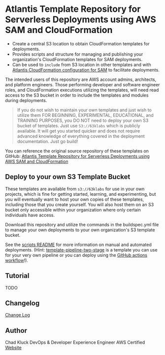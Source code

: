 # Atlantis Template Repository for Serverless Deployments using AWS SAM and CloudFormation

- Create a central S3 location to obtain CloudFormation templates for deployments.
- Provides scripts and structure for managing and publishing your organization's CloudFormation templates for SAM deployments.
- Can be used to `include` from S3 location in other templates and with [Atlantis CloudFormation configuration for SAM](https://github.com/63Klabs/atlantis-cfn-configuration-repo-for-serverless-deployments/settings/variables/actions) to facilitate deployments. 

The intended users of this repository are AWS account admins, architects, and platform engineers. Those performing developer and software engineer roles, and CloudFormation executions utilizing the templates, will need read access to the S3 bucket in order to include the templates and modules during deployments.

> If you do not wish to maintain your own templates and just wish to utilize them FOR BEGINNING, EXPERIMENTAL, EDUCATIONAL, and TRAINING PURPOSES, you DO NOT need to deploy your own S3 bucket of templates. Just use `S3://63klabs` which is publicly available. It will get you started quicker and does not require advanced knowledge of everything covered in the deployment documentation. Just go build!

You can reference the original source repository of these templates on GitHub: [Atlantis Template Repository for Serverless Deployments using AWS SAM and CloudFormation](https://github.com/63Klabs/atlantis-cfn-template-repo-for-serverless-deployments)

## Deploy to your own S3 Template Bucket

These templates are available from `s3://63klabs` for use in your own projects, which is fine for getting started, learning, and experimenting, but you will eventually want to host your own copies of these templates, including those that you create yourself. You will also host them on an S3 bucket only accessible within your organization where only certain individuals have access.

Download this repository and utilize the commands in the buildspec.yml file to manage your own deployments to your own organization's S3 template bucket.

See the [scripts README](./scripts/README.md) for more information on manual and automated deployments. (Hint: [template-pipeline-two-stage](./templates/v2/pipeline/template-pipeline-two-stage.yml) is a template you can use for your very own pipeline or you can deploy using the [GitHub actions workflow](./.github/workflows/deploy.yml)!).

## Tutorial

TODO

## Changelog

[Change Log](./CHANGELOG.md)

## Author

Chad Kluck
DevOps & Developer Experience Engineer
AWS Certified
[Website](https://chadkluck.me)
